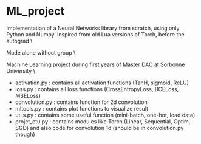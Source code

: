 # ML_project
Implementation of a Neural Networks library from scratch, using only Python and Numpy. Inspired from old Lua versions of Torch, before the autograd \\

Made alone without group \\

Machine Learning project during  first years of Master DAC at Sorbonne University \\ 

- activation.py : contains all activation functions (TanH, sigmoid, ReLU)
- loss.py : contains all loss functions (CrossEntropyLoss, BCELoss, MSELoss)
- convolution.py : contains function for 2d convolution
- mltools.py : contains plot functions to visualize result
- utils.py : contains some useful function (mini-batch, one-hot, load data)
- projet_etu.py : contains  modules like Torch  (Linear, Sequential, Optim, SGD) and also code for convolution 1d (should be in convolution.py though)
